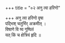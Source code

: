 +++
title = "०२ अनु त्वा हरिणो"

+++
अनु त्वा हरिणो वृषा  
पद्भिश् चतुर्भिर् अक्रमीत् ।  
विषाणे वि ष्य गुष्पितं  
यत् किं च क्षेत्रियं हृदि ॥